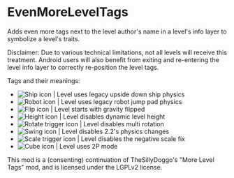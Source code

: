 # EvenMoreLevelTags

Adds <cl>even more</c> tags next to the level author's name in a level's info layer to symbolize a level's traits.

Disclaimer: Due to various technical limitations, not all levels will receive this treatment. Android users will also benefit from exiting and re-entering the level info layer to correctly re-position the level tags.

Tags and their meanings:
- ![Ship icon](frame:portal_04_extra_2_001.png&scale:0.85) | Level uses legacy upside down ship physics
- ![Robot icon](frame:portal_14_extra_2_001.png&scale:0.85) | Level uses legacy robot jump pad physics
- ![Flip icon](frame:portal_02_extra_2_001.png&scale:0.85) | Level starts with gravity flipped
- ![Height icon](frame:portal_19_extra_2_001.png&scale:0.85) | Level disables dynamic level height
- ![Rotate trigger icon](frame:edit_eRotateComBtn_001.png&scale:0.35) | Level disables multi rotation
- ![Swing icon](frame:portal_18_extra_2_001.png&scale:0.85) | Level disables 2.2's physics changes
- ![Scale trigger icon](frame:edit_eScaleComBtn_001.png&scale:0.35) | Level disables the negative scale fix
- ![Cube icon](frame:portal_03_extra_2_001.png&scale:0.85) | Level uses 2P mode

This mod is a (consenting) continuation of TheSillyDoggo's "More Level Tags" mod, and is licensed under the LGPLv2 license.